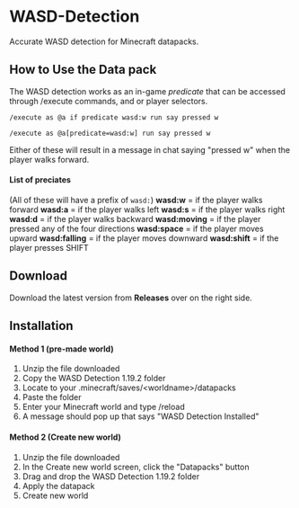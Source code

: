 # WASD-Detection
Accurate WASD detection for Minecraft datapacks.

## How to Use the Data pack

The WASD detection works as an in-game *predicate* that can be accessed through /execute commands, and or player selectors.

```
/execute as @a if predicate wasd:w run say pressed w
```

```
/execute as @a[predicate=wasd:w] run say pressed w
```
Either of these will result in a message in chat saying "pressed w" when the player walks forward.

#### List of preciates
(All of these will have a prefix of `wasd:`)
**wasd:w** = if the player walks forward
**wasd:a** = if the player walks left
**wasd:s** = if the player walks right
**wasd:d** = if the player walks backward
**wasd:moving** = if the player pressed any of the four directions
**wasd:space** = if the player moves upward
**wasd:falling** = if the player moves downward
**wasd:shift** = if the player presses SHIFT

## Download
Download the latest version from **Releases** over on the right side.

## Installation

#### Method 1 (pre-made world)
1. Unzip the file downloaded
2. Copy the WASD Detection 1.19.2 folder
3. Locate to your .minecraft/saves/\<worldname\>/datapacks
4. Paste the folder
5. Enter your Minecraft world and type /reload
6. A message should pop up that says "WASD Detection Installed"

#### Method 2 (Create new world)
1. Unzip the file downloaded
2. In the Create new world screen, click the "Datapacks" button
3. Drag and drop the WASD Detection 1.19.2 folder
4. Apply the datapack
5. Create new world
